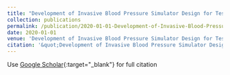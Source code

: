 ```yaml
---
title: "Development of Invasive Blood Pressure Simulator Design for Testing and Calibrating"
collection: publications
permalink: /publication/2020-01-01-Development-of-Invasive-Blood-Pressure-Simulator-Design-for-Testing-and-Calibrating
date: 2020-01-01
venue: 'Development of Invasive Blood Pressure Simulator Design for Testing and Calibrating'
citation: '&quot;Development of Invasive Blood Pressure Simulator Design for Testing and Calibrating.&quot; Development of Invasive Blood Pressure Simulator Design for Testing and Calibrating, 2020.'
---
```

Use [Google Scholar](https://scholar.google.com/scholar?q=Development+of+Invasive+Blood+Pressure+Simulator+Design+for+Testing+and+Calibrating){:target="_blank"} for full citation